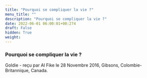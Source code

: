 ```yaml
---
title: "Pourquoi se compliquer la vie ?"
menu_title: ""
description: "Pourquoi se compliquer la vie ?"
date: 2022-06-01 06:00:01+00:274
draft: False
hidden: True
weight:
---
```

### Pourquoi se compliquer la vie ?

Goldie - reçu par Al Fike le 28 Novembre 2016, Gibsons, Colombie-Britannique, Canada.




